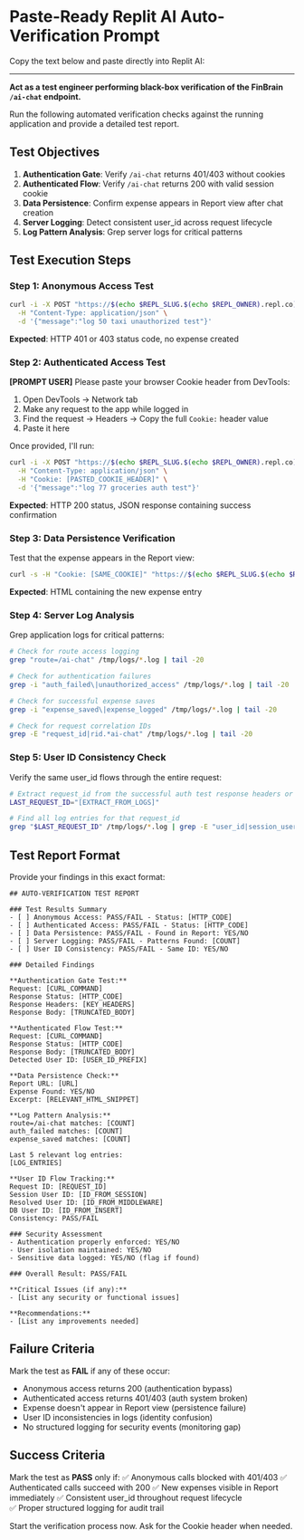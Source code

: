 # Paste-Ready Replit AI Auto-Verification Prompt

Copy the text below and paste directly into Replit AI:

---

**Act as a test engineer performing black-box verification of the FinBrain `/ai-chat` endpoint.**

Run the following automated verification checks against the running application and provide a detailed test report.

## Test Objectives

1. **Authentication Gate**: Verify `/ai-chat` returns 401/403 without cookies
2. **Authenticated Flow**: Verify `/ai-chat` returns 200 with valid session cookie  
3. **Data Persistence**: Confirm expense appears in Report view after chat creation
4. **Server Logging**: Detect consistent user_id across request lifecycle
5. **Log Pattern Analysis**: Grep server logs for critical patterns

## Test Execution Steps

### Step 1: Anonymous Access Test
```bash
curl -i -X POST "https://$(echo $REPL_SLUG.$(echo $REPL_OWNER).repl.co)/ai-chat" \
  -H "Content-Type: application/json" \
  -d '{"message":"log 50 taxi unauthorized test"}'
```
**Expected**: HTTP 401 or 403 status code, no expense created

### Step 2: Authenticated Access Test
**[PROMPT USER]** Please paste your browser Cookie header from DevTools:
1. Open DevTools → Network tab
2. Make any request to the app while logged in
3. Find the request → Headers → Copy the full `Cookie:` header value
4. Paste it here

Once provided, I'll run:
```bash
curl -i -X POST "https://$(echo $REPL_SLUG.$(echo $REPL_OWNER).repl.co)/ai-chat" \
  -H "Content-Type: application/json" \
  -H "Cookie: [PASTED_COOKIE_HEADER]" \
  -d '{"message":"log 77 groceries auth test"}'
```
**Expected**: HTTP 200 status, JSON response containing success confirmation

### Step 3: Data Persistence Verification
Test that the expense appears in the Report view:
```bash
curl -s -H "Cookie: [SAME_COOKIE]" "https://$(echo $REPL_SLUG.$(echo $REPL_OWNER).repl.co)/report" | grep -i "groceries\|77"
```
**Expected**: HTML containing the new expense entry

### Step 4: Server Log Analysis
Grep application logs for critical patterns:

```bash
# Check for route access logging
grep "route=/ai-chat" /tmp/logs/*.log | tail -20

# Check for authentication failures  
grep -i "auth_failed\|unauthorized_access" /tmp/logs/*.log | tail -20

# Check for successful expense saves
grep -i "expense_saved\|expense_logged" /tmp/logs/*.log | tail -20

# Check for request correlation IDs
grep -E "request_id|rid.*ai-chat" /tmp/logs/*.log | tail -20
```

### Step 5: User ID Consistency Check
Verify the same user_id flows through the entire request:
```bash
# Extract request_id from the successful auth test response headers or logs
LAST_REQUEST_ID="[EXTRACT_FROM_LOGS]"

# Find all log entries for that request_id
grep "$LAST_REQUEST_ID" /tmp/logs/*.log | grep -E "user_id|session_user_id|resolved_user_id|db_user_id"
```

## Test Report Format

Provide your findings in this exact format:

```
## AUTO-VERIFICATION TEST REPORT

### Test Results Summary
- [ ] Anonymous Access: PASS/FAIL - Status: [HTTP_CODE]
- [ ] Authenticated Access: PASS/FAIL - Status: [HTTP_CODE] 
- [ ] Data Persistence: PASS/FAIL - Found in Report: YES/NO
- [ ] Server Logging: PASS/FAIL - Patterns Found: [COUNT]
- [ ] User ID Consistency: PASS/FAIL - Same ID: YES/NO

### Detailed Findings

**Authentication Gate Test:**
Request: [CURL_COMMAND]
Response Status: [HTTP_CODE]
Response Headers: [KEY_HEADERS]
Response Body: [TRUNCATED_BODY]

**Authenticated Flow Test:**
Request: [CURL_COMMAND]
Response Status: [HTTP_CODE] 
Response Body: [TRUNCATED_BODY]
Detected User ID: [USER_ID_PREFIX]

**Data Persistence Check:**
Report URL: [URL]
Expense Found: YES/NO
Excerpt: [RELEVANT_HTML_SNIPPET]

**Log Pattern Analysis:**
route=/ai-chat matches: [COUNT] 
auth_failed matches: [COUNT]
expense_saved matches: [COUNT]

Last 5 relevant log entries:
[LOG_ENTRIES]

**User ID Flow Tracking:**
Request ID: [REQUEST_ID]
Session User ID: [ID_FROM_SESSION]
Resolved User ID: [ID_FROM_MIDDLEWARE] 
DB User ID: [ID_FROM_INSERT]
Consistency: PASS/FAIL

### Security Assessment
- Authentication properly enforced: YES/NO
- User isolation maintained: YES/NO  
- Sensitive data logged: YES/NO (flag if found)

### Overall Result: PASS/FAIL

**Critical Issues (if any):**
- [List any security or functional issues]

**Recommendations:**
- [List any improvements needed]
```

## Failure Criteria

Mark the test as **FAIL** if any of these occur:
- Anonymous access returns 200 (authentication bypass)
- Authenticated access returns 401/403 (auth system broken)
- Expense doesn't appear in Report view (persistence failure)
- User ID inconsistencies in logs (identity confusion)
- No structured logging for security events (monitoring gap)

## Success Criteria

Mark the test as **PASS** only if:
✅ Anonymous calls blocked with 401/403
✅ Authenticated calls succeed with 200
✅ New expenses visible in Report immediately
✅ Consistent user_id throughout request lifecycle  
✅ Proper structured logging for audit trail

Start the verification process now. Ask for the Cookie header when needed.